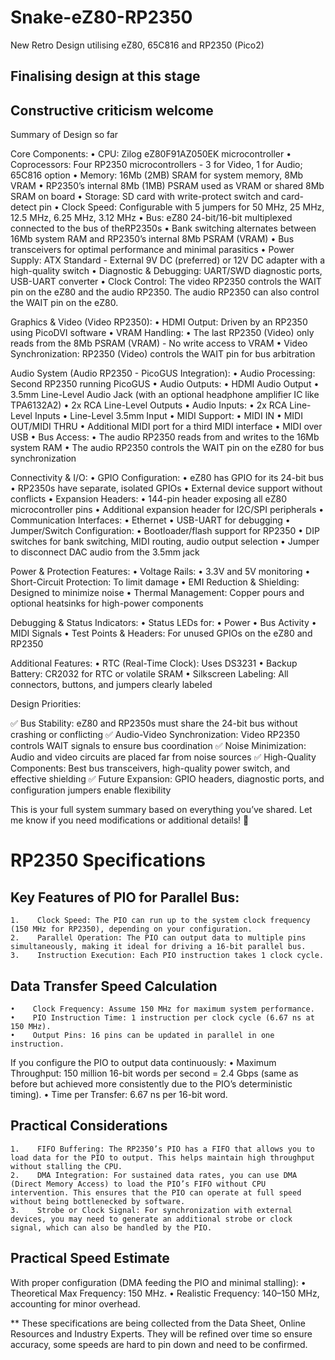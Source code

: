 # Snake-eZ80-RP2350
New Retro Design utilising eZ80, 65C816 and RP2350 (Pico2)

## Finalising design at this stage ##
## Constructive criticism welcome ##

Summary of Design so far

Core Components:
	•	CPU: Zilog eZ80F91AZ050EK microcontroller
	•	Coprocessors: Four RP2350 microcontrollers - 3 for Video, 1 for Audio; 65C816 option
	•	Memory:	16Mb (2MB) SRAM for system memory, 8Mb VRAM
	•	RP2350’s internal 8Mb (1MB) PSRAM used as VRAM or shared 8Mb SRAM on board
	•	Storage: SD card with write-protect switch and card-detect pin
	•	Clock Speed: Configurable with 5 jumpers for 50 MHz, 25 MHz, 12.5 MHz, 6.25 MHz, 3.12 MHz
	•	Bus: eZ80 24-bit/16-bit multiplexed connected to the bus of theRP2350s
	•	Bank switching alternates between 16Mb system RAM and RP2350’s internal 8Mb PSRAM (VRAM)
	•	Bus transceivers for optimal performance and minimal parasitics
	•	Power Supply: ATX Standard - External 9V DC (preferred) or 12V DC adapter with a high-quality switch
	•	Diagnostic & Debugging: UART/SWD diagnostic ports, USB-UART converter
	•	Clock Control: The video RP2350 controls the WAIT pin on the eZ80 and the audio RP2350. The audio RP2350 can also control the WAIT pin on the eZ80.

Graphics & Video (Video RP2350):
	•	HDMI Output: Driven by an RP2350 using PicoDVI software
	•	VRAM Handling:
	•	The last RP2350 (Video) only reads from the 8Mb PSRAM (VRAM) - No write access to VRAM
	•	Video Synchronization: RP2350 (Video) controls the WAIT pin for bus arbitration

Audio System (Audio RP2350 - PicoGUS Integration):
	•	Audio Processing: Second RP2350 running PicoGUS
	•	Audio Outputs:
	  •	HDMI Audio Output
	  •	3.5mm Line-Level Audio Jack (with an optional headphone amplifier IC like TPA6132A2)
	  •	2x RCA Line-Level Outputs
	•	Audio Inputs:
	  •	2x RCA Line-Level Inputs
	  •	Line-Level 3.5mm Input
	•	MIDI Support:
	  •	MIDI IN
	  •	MIDI OUT/MIDI THRU
	  •	Additional MIDI port for a third MIDI interface
	  •	MIDI over USB
	•	Bus Access:
	  •	The audio RP2350 reads from and writes to the 16Mb system RAM
	  •	The audio RP2350 controls the WAIT pin on the eZ80 for bus synchronization

Connectivity & I/O:
	•	GPIO Configuration:
	•	eZ80 has GPIO for its 24-bit bus
	•	RP2350s have separate, isolated GPIOs
	•	External device support without conflicts
	•	Expansion Headers:
	•	144-pin header exposing all eZ80 microcontroller pins
	•	Additional expansion header for I2C/SPI peripherals
	•	Communication Interfaces:
	•	Ethernet
	•	USB-UART for debugging
	•	Jumper/Switch Configuration:
	•	Bootloader/flash support for RP2350
	•	DIP switches for bank switching, MIDI routing, audio output selection
	•	Jumper to disconnect DAC audio from the 3.5mm jack

Power & Protection Features:
	•	Voltage Rails:
	•	3.3V and 5V monitoring
	•	Short-Circuit Protection: To limit damage
	•	EMI Reduction & Shielding: Designed to minimize noise
	•	Thermal Management: Copper pours and optional heatsinks for high-power components

Debugging & Status Indicators:
	•	Status LEDs for:
	•	Power
	•	Bus Activity
	•	MIDI Signals
	•	Test Points & Headers: For unused GPIOs on the eZ80 and RP2350

Additional Features:
	•	RTC (Real-Time Clock): Uses DS3231
	•	Backup Battery: CR2032 for RTC or volatile SRAM
	•	Silkscreen Labeling: All connectors, buttons, and jumpers clearly labeled

Design Priorities:

✅ Bus Stability: eZ80 and RP2350s must share the 24-bit bus without crashing or conflicting
✅ Audio-Video Synchronization: Video RP2350 controls WAIT signals to ensure bus coordination
✅ Noise Minimization: Audio and video circuits are placed far from noise sources
✅ High-Quality Components: Best bus transceivers, high-quality power switch, and effective shielding
✅ Future Expansion: GPIO headers, diagnostic ports, and configuration jumpers enable flexibility

This is your full system summary based on everything you’ve shared. Let me know if you need modifications or additional details! 🚀

# RP2350 Specifications #

## Key Features of PIO for Parallel Bus: ##
    1.    Clock Speed: The PIO can run up to the system clock frequency (150 MHz for RP2350), depending on your configuration.
    2.    Parallel Operation: The PIO can output data to multiple pins simultaneously, making it ideal for driving a 16-bit parallel bus.
    3.    Instruction Execution: Each PIO instruction takes 1 clock cycle.

## Data Transfer Speed Calculation ## 
    •    Clock Frequency: Assume 150 MHz for maximum system performance.
    •    PIO Instruction Time: 1 instruction per clock cycle (6.67 ns at 150 MHz).
    •    Output Pins: 16 pins can be updated in parallel in one instruction.

If you configure the PIO to output data continuously:
    •    Maximum Throughput: 150 million 16-bit words per second = 2.4 Gbps (same as before but achieved more consistently due to the PIO’s deterministic timing).
    •    Time per Transfer: 6.67 ns per 16-bit word.

## Practical Considerations ## 
    1.    FIFO Buffering: The RP2350’s PIO has a FIFO that allows you to load data for the PIO to output. This helps maintain high throughput without stalling the CPU.
    2.    DMA Integration: For sustained data rates, you can use DMA (Direct Memory Access) to load the PIO’s FIFO without CPU intervention. This ensures that the PIO can operate at full speed without being bottlenecked by software.
    3.    Strobe or Clock Signal: For synchronization with external devices, you may need to generate an additional strobe or clock signal, which can also be handled by the PIO.

## Practical Speed Estimate ## 

With proper configuration (DMA feeding the PIO and minimal stalling):
    •    Theoretical Max Frequency: 150 MHz.
    •    Realistic Frequency: 140–150 MHz, accounting for minor overhead.

** These specifications are being collected from the Data Sheet, Online Resources and Industry Experts.
They will be refined over time so ensure accuracy, some speeds are hard to pin down and need to be confirmed.
